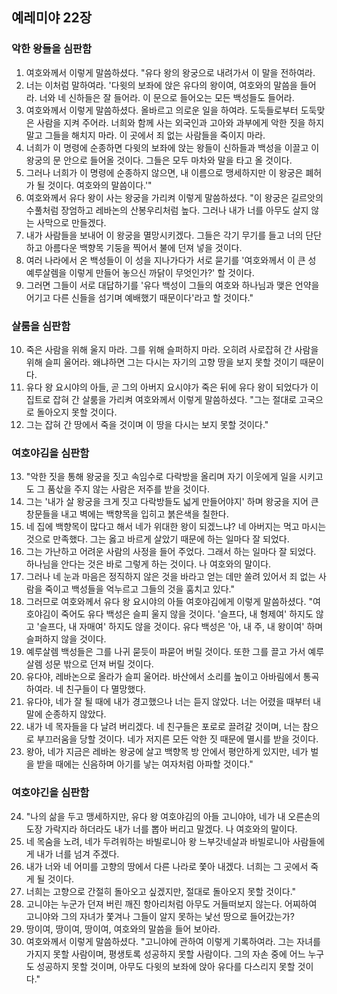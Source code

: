 ## 예레미야 22장

### 악한 왕들을 심판함
1. 여호와께서 이렇게 말씀하셨다. "유다 왕의 왕궁으로 내려가서 이 말을 전하여라.
2. 너는 이처럼 말하여라. '다윗의 보좌에 앉은 유다의 왕이여, 여호와의 말씀을 들어라. 너와 네 신하들은 잘 들어라. 이 문으로 들어오는 모든 백성들도 들어라.
3. 여호와께서 이렇게 말씀하셨다. 올바르고 의로운 일을 하여라. 도둑들로부터 도둑맞은 사람을 지켜 주어라. 너희와 함께 사는 외국인과 고아와 과부에게 악한 짓을 하지 말고 그들을 해치지 마라. 이 곳에서 죄 없는 사람들을 죽이지 마라.
4. 너희가 이 명령에 순종하면 다윗의 보좌에 앉는 왕들이 신하들과 백성을 이끌고 이 왕궁의 문 안으로 들어올 것이다. 그들은 모두 마차와 말을 타고 올 것이다.
5. 그러나 너희가 이 명령에 순종하지 않으면, 내 이름으로 맹세하지만 이 왕궁은 폐허가 될 것이다. 여호와의 말씀이다.'"
6. 여호와께서 유다 왕이 사는 왕궁을 가리켜 이렇게 말씀하셨다. "이 왕궁은 길르앗의 수풀처럼 장엄하고 레바논의 산봉우리처럼 높다. 그러나 내가 너를 아무도 살지 않는 사막으로 만들겠다.
7. 내가 사람들을 보내어 이 왕궁을 멸망시키겠다. 그들은 각기 무기를 들고 너의 단단하고 아름다운 백향목 기둥을 찍어서 불에 던져 넣을 것이다.
8. 여러 나라에서 온 백성들이 이 성을 지나가다가 서로 묻기를 '여호와께서 이 큰 성 예루살렘을 이렇게 만들어 놓으신 까닭이 무엇인가?' 할 것이다.
9. 그러면 그들이 서로 대답하기를 '유다 백성이 그들의 여호와 하나님과 맺은 언약을 어기고 다른 신들을 섬기며 예배했기 때문이다'라고 할 것이다."
### 살룸을 심판함
10. 죽은 사람을 위해 울지 마라. 그를 위해 슬퍼하지 마라. 오히려 사로잡혀 간 사람을 위해 슬피 울어라. 왜냐하면 그는 다시는 자기의 고향 땅을 보지 못할 것이기 때문이다.
11. 유다 왕 요시야의 아들, 곧 그의 아버지 요시야가 죽은 뒤에 유다 왕이 되었다가 이집트로 잡혀 간 살룸을 가리켜 여호와께서 이렇게 말씀하셨다. "그는 절대로 고국으로 돌아오지 못할 것이다.
12. 그는 잡혀 간 땅에서 죽을 것이며 이 땅을 다시는 보지 못할 것이다."
### 여호야김을 심판함
13. "악한 짓을 통해 왕궁을 짓고 속임수로 다락방을 올리며 자기 이웃에게 일을 시키고도 그 품삯을 주지 않는 사람은 저주를 받을 것이다.
14. 그는 '내가 살 왕궁을 크게 짓고 다락방들도 넓게 만들어야지' 하며 왕궁을 지어 큰 창문들을 내고 벽에는 백향목을 입히고 붉은색을 칠한다.
15. 네 집에 백향목이 많다고 해서 네가 위대한 왕이 되겠느냐? 네 아버지는 먹고 마시는 것으로 만족했다. 그는 옳고 바르게 살았기 때문에 하는 일마다 잘 되었다.
16. 그는 가난하고 어려운 사람의 사정을 들어 주었다. 그래서 하는 일마다 잘 되었다. 하나님을 안다는 것은 바로 그렇게 하는 것이다. 나 여호와의 말이다.
17. 그러나 네 눈과 마음은 정직하지 않은 것을 바라고 얻는 데만 쏠려 있어서 죄 없는 사람을 죽이고 백성들을 억누르고 그들의 것을 훔치고 있다."
18. 그러므로 여호와께서 유다 왕 요시야의 아들 여호야김에게 이렇게 말씀하셨다. "여호야김이 죽어도 유다 백성은 슬피 울지 않을 것이다. '슬프다, 내 형제여' 하지도 않고 '슬프다, 내 자매여' 하지도 않을 것이다. 유다 백성은 '아, 내 주, 내 왕이여' 하며 슬퍼하지 않을 것이다.
19. 예루살렘 백성들은 그를 나귀 묻듯이 파묻어 버릴 것이다. 또한 그를 끌고 가서 예루살렘 성문 밖으로 던져 버릴 것이다.
20. 유다야, 레바논으로 올라가 슬피 울어라. 바산에서 소리를 높이고 아바림에서 통곡하여라. 네 친구들이 다 멸망했다.
21. 유다야, 네가 잘 될 때에 내가 경고했으나 너는 듣지 않았다. 너는 어렸을 때부터 내 말에 순종하지 않았다.
22. 내가 네 목자들을 다 날려 버리겠다. 네 친구들은 포로로 끌려갈 것이며, 너는 참으로 부끄러움을 당할 것이다. 네가 저지른 모든 악한 짓 때문에 멸시를 받을 것이다.
23. 왕아, 네가 지금은 레바논 왕궁에 살고 백향목 방 안에서 평안하게 있지만, 네가 벌을 받을 때에는 신음하며 아기를 낳는 여자처럼 아파할 것이다."
### 여호야긴을 심판함
24. "나의 삶을 두고 맹세하지만, 유다 왕 여호야김의 아들 고니야야, 네가 내 오른손의 도장 가락지라 하더라도 내가 너를 뽑아 버리고 말겠다. 나 여호와의 말이다.
25. 네 목숨을 노려, 네가 두려워하는 바빌로니아 왕 느부갓네살과 바빌로니아 사람들에게 내가 너를 넘겨 주겠다.
26. 내가 너와 네 어미를 고향의 땅에서 다른 나라로 쫓아 내겠다. 너희는 그 곳에서 죽게 될 것이다.
27. 너희는 고향으로 간절히 돌아오고 싶겠지만, 절대로 돌아오지 못할 것이다."
28. 고니야는 누군가 던져 버린 깨진 항아리처럼 아무도 거들떠보지 않는다. 어찌하여 고니야와 그의 자녀가 쫓겨나 그들이 알지 못하는 낯선 땅으로 들어갔는가?
29. 땅이여, 땅이여, 땅이여, 여호와의 말씀을 들어 보아라.
30. 여호와께서 이렇게 말씀하셨다. "고니야에 관하여 이렇게 기록하여라. 그는 자녀를 가지지 못할 사람이며, 평생토록 성공하지 못할 사람이다. 그의 자손 중에 어느 누구도 성공하지 못할 것이며, 아무도 다윗의 보좌에 앉아 유다를 다스리지 못할 것이다."